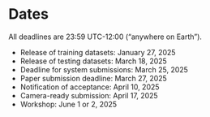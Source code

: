 # Dates
All deadlines are 23:59 UTC-12:00 (“anywhere on Earth”).

* Release of training datasets: January 27, 2025
* Release of testing datasets: March 18, 2025
* Deadline for system submissions: March 25, 2025
* Paper submission deadline: March 27, 2025
* Notification of acceptance: April 10, 2025
* Camera-ready submission: April 17, 2025
* Workshop: June 1 or 2, 2025
